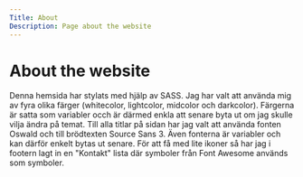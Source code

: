 ```yaml
---
Title: About
Description: Page about the website
---
```


<div class="text-box box1full">
<h1>About the website</h1>
Denna hemsida har stylats med hjälp av SASS. Jag har valt att använda mig av fyra olika färger (whitecolor, lightcolor, midcolor och darkcolor). Färgerna är satta som variabler occh är därmed enkla att senare byta ut om jag skulle vilja ändra på temat. Till alla titlar på sidan har jag valt att använda fonten Oswald och till brödtexten Source Sans 3. Även fonterna är variabler och kan därför enkelt bytas ut senare. För att få med lite ikoner så har jag i footern lagt in en "Kontakt" lista där symboler från Font Awesome används som symboler. 
</div>